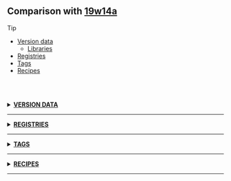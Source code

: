 ## Comparison with [19w14a](https://github.com/PixiGeko/Minecraft-generated-data/tree/19w14a)

> [!TIP]
> - [Version data](#version-data)
>     - [Libraries](#version-data-libraries)
> - [Registries](#registries)
> - [Tags](#tags)
> - [Recipes](#recipes)

<br/><br/>
<details><summary><b><ins>VERSION DATA</ins></b><a name="version-data"></a></summary>
<br/>
<table><tr><th></th><th align="left">19w14a</th><th>19w14b</th></tr><tr><td>World version</td><td><pre>1944</pre></td><td><pre>1945</pre></td></tr><tr><td>Protocol version</td><td><pre>470</pre></td><td><pre>471</pre></td></tr></table>
<h3>Libraries<a name="version-data-libraries"></a></h3>
<details>
<summary>
Versions
</summary>
<table><tr><th></th><th align="left">19w14a</th><th>19w14b</th></tr><tr><td>com.mojang:realms</td><td><pre>1.14.2</pre></td><td><pre>1.14.4</pre></td></tr></table>
</details>
</details>
<hr/>
<details><summary><b><ins>REGISTRIES</ins></b><a name="registries"></a></summary>
<br/>
<details>
<summary>
feature
</summary>

```diff
+ minecraft:fill_layer
```

</details>
</details>
<hr/>
<details><summary><b><ins>TAGS</ins></b><a name="tags"></a></summary>
<br/>
<details>
<summary>
universal_tags/feature.json
</summary>

```diff
+ minecraft:fill_layer
```

</details>
</details>
<hr/>
<details><summary><b><ins>RECIPES</ins></b><a name="recipes"></a></summary>
<br/>
<details>
<summary>
stone_brick_slab.json
</summary>

```
A: #stone_bricks
B: stone_bricks

Previous pattern:
[A | A | A]

New pattern:
[B | B | B]
```

</details>
<details>
<summary>
stone_brick_stairs.json
</summary>

```
A: #stone_bricks
B: stone_bricks

Previous pattern:
[A |   |  ]
[A | A |  ]
[A | A | A]

New pattern:
[B |   |  ]
[B | B |  ]
[B | B | B]
```

</details>
</details>
<hr/>
